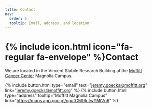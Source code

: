 ```yaml
---
title: Contact
nav:
  order: 5
  tooltip: Email, address, and location
---
```


# {% include icon.html icon="fa-regular fa-envelope" %}Contact

We are located in the Vincent Stabile Research Building at the [Moffitt Cancer Center](https://www.moffitt.org/) Magnolia Campus.

{%
  include button.html
  type="email"
  text="jeremy.goecks@moffitt.org"
  link="jeremy.goecks@moffitt.org"
%}
{%
  include button.html
  type="address"
  tooltip="Moffitt Magnolia Campus"
  link="https://maps.app.goo.gl/ngufCMf6utwYMiVn6"
%}
